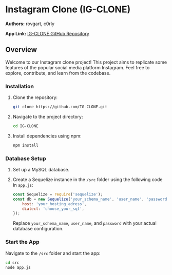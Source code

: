 # Instagram Clone (IG-CLONE)

**Authors:** rovgart, c0rly

**App Link:** [IG-CLONE GitHub Repository](https://github.com/IG-CLONE)

## Overview

Welcome to our Instagram clone project! This project aims to replicate some features of the popular social media platform Instagram. Feel free to explore, contribute, and learn from the codebase.




### Installation

1. Clone the repository:
    ```bash
    git clone https://github.com/IG-CLONE.git
    ```

2. Navigate to the project directory:
    ```bash
    cd IG-CLONE
    ```

3. Install dependencies using npm:
    ```bash
    npm install
    ```

### Database Setup

1. Set up a MySQL database.

2. Create a Sequelize instance in the `/src` folder using the following code in `app.js`:
    ```javascript
    const Sequelize = require('sequelize');
    const db = new Sequelize('your_schema_name', 'user_name', 'password', {
        host: 'your_hosting_adress',
        dialect: 'choose_your_sql',
    });
    ```

    Replace `your_schema_name`, `user_name`, and `password` with your actual database configuration.

### Start the App

Navigate to the `/src` folder and start the app:
```bash
cd src
node app.js
